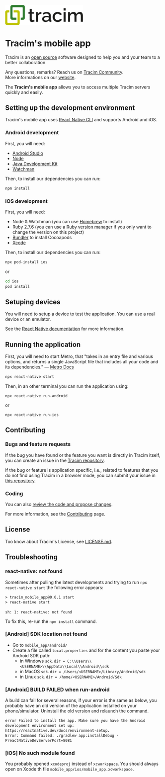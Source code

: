 <img src="./src/branding/logo.png" alt="Tracim's logo" width="250">
</br>

# Tracim's mobile app

Tracim is an [open source](https://github.com/tracim/tracim) software designed to help you and your team to a better collaboration.

Any questions, remarks? Reach us on [Tracim Community](https://public-community.tracim.fr/). </br>
More informations on our [website](https://www.algoo.fr/fr/tracim).

The **Tracim's mobile app** allows you to access multiple Tracim servers quickly and easily.


## Setting up the development environment

Tracim's mobile app uses [React Native CLI](https://reactnative.dev/docs/environment-setup) and supports Android and iOS.

### Android development

First, you will need:
- [Android Studio](https://developer.android.com/studio)
- [Node](https://nodejs.org/en/download/package-manager/)
- [Java Development Kit](http://openjdk.java.net/)
- [Watchman](https://facebook.github.io/watchman/docs/install/#buildinstall)

Then, to install our dependencies you can run:

```bash
npm install
```

### iOS development

First, you will need:
- Node & Watchman (you can use [Homebrew](http://brew.sh/) to install)
- Ruby 2.7.6 (you can use a [Ruby version manager](https://github.com/rbenv/rbenv) if you only want to change the version on this project)
- [Bundler](https://bundler.io/) to install Cocoapods
- [Xcode](https://apps.apple.com/fr/app/xcode/id497799835)

Then, to install our dependencies you can run:

```bash
npx pod-install ios
```

or

```bash
cd ios
pod install
```


## Setuping devices

You will need to setup a device to test the application. You can use a real device or an emulator.

See the [React Native documentation](https://reactnative.dev/docs/running-on-device) for more information.


## Running the application

First, you will need to start Metro, that "takes in an entry file and various options, and returns a single JavaScript file that includes all your code and its dependencies." — [Metro Docs](https://facebook.github.io/metro/docs/concepts)

```bash
npx react-native start
```

Then, in an other terminal you can run the application using:

```
npx react-native run-android
```

or

```
npx react-native run-ios
```


## Contributing

### Bugs and feature requests

If the bug you have found or the feature you want is directly in Tracim itself, you can create an issue in the [Tracim repository](https://github.com/tracim/tracim/issues).

If the bug or feature is application specific, i.e., related to features that you do not find using Tracim in a browser mode, you can submit your issue in [this repository](https://github.com/tracim/mobile_app/issues).

### Coding

You can also [review the code and propose changes](https://github.com/tracim/mobile_app/pulls).

For more information, see the [Contributing](https://github.com/tracim/mobile_app/blob/main/CONTRIBUTING.md) page.


## License

Too know about Tracim's License, see [LICENSE.md](https://github.com/tracim/tracim/blob/develop/LICENSE.md).


## Troubleshooting

### react-native: not found
Sometimes after pulling the latest developments and trying to run `npx react-native start` the following error appears:
```
> tracim_mobile_app@0.0.1 start
> react-native start

sh: 1: react-native: not found
```
To fix this, re-run the `npm install` command.

### [Android] SDK location not found

- Go to `mobile_app/android/`
- Create a file called `local.properties` and for the content you paste your Android SDK path:
  - in Windows `sdk.dir = C:\\Users\\<USERNAME>\\AppData\\Local\\Android\\sdk`
  - in MacOS `sdk.dir = /Users/<USERNAME>/Library/Android/sdk`
  - in Linux `sdk.dir = /home/<USERNAME>/Android/Sdk`

### [Android] BUILD FAILED when run-android

A build can fail for several reasons, if your error is the same as below, you probably have an old version of the application installed on your phone/simulator. Uninstall the old version and relaunch the command.

```
error Failed to install the app. Make sure you have the Android development environment set up: https://reactnative.dev/docs/environment-setup.
Error: Command failed: ./gradlew app:installDebug -PreactNativeDevServerPort=8081
```

### [iOS] No such module found
You probably opened `xcodeproj` instead of `xcworkspace`. You should always open on Xcode th file `mobile_app/ios/mobile_app.xcworkspace`.
